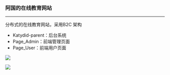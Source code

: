 ### 阿国的在线教育网站

***

分布式的在线教育网站，采用B2C 架构

* Katydid-parent：后台系统
* Page_Admin：前端管理页面
* Page_User：前端用户页面

![](https://katydid-online.oss-cn-beijing.aliyuncs.com/git/202205101605.png)

![](https://katydid-online.oss-cn-beijing.aliyuncs.com/git/202205101606.png)